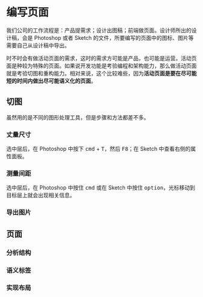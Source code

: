# 编写页面

我们公司的工作流程是：产品提需求；设计出图稿；前端做页面。设计师所出的设计稿，会是 Photoshop 或者 Sketch 的文件，所要编写的页面中的图标、图片等需要自己从设计稿中导出。

时不时会有做活动页面的需求，这时的需求方可能是产品，也可能是运营。活动页面是种较为特殊的页面。如果说开发功能是考验编程和架构能力，那么做活动页面就是考验切图和重构能力。相对来说，这个比较难些，因为**活动页面是要在尽可能短的时间内做出尽可能语义化的页面**。

## 切图

虽然用的是不同的图形处理工具，但是步骤和方法都差不多。

### 丈量尺寸

选中层后，在 Photoshop 中按下 <kbd>cmd</kbd> + <kbd>T</kbd>，然后 <kbd>F8</kbd>；在 Sketch 中查看右侧的属性面板。

### 测量间距

选中层后，在 Photoshop 中按住 <kbd>cmd</kbd> 或在 Sketch 中按住 <kbd>option</kbd>，光标移动到目标层上就会出现相关信息。

### 导出图片

## 页面

### 分析结构

### 语义标签

### 实现布局

